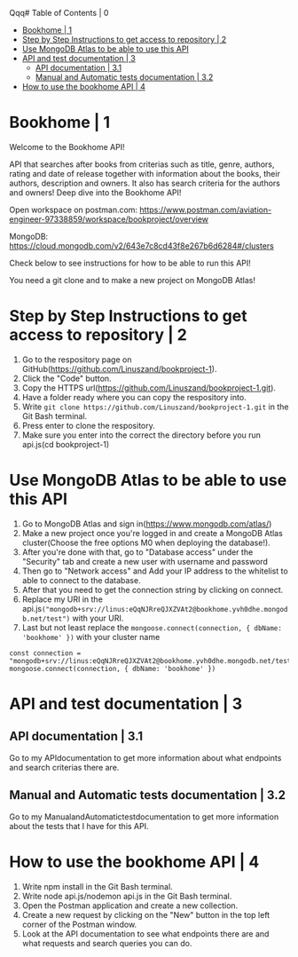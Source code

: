 Qqq# Table of Contents | 0
- [Bookhome | 1](#bookhome--1)
- [Step by Step Instructions to get access to repository | 2](#step-by-step-instructions-to-get-access-to-repository--2)
- [Use MongoDB Atlas to be able to use this API](#use-mongodb-atlas-to-be-able-to-use-this-api)
- [API and test documentation | 3](#api-and-test-documentation--3)
  - [API documentation | 3.1](#api-documentation--31)
  - [Manual and Automatic tests documentation | 3.2](#manual-and-automatic-tests-documentation--32)
- [How to use the bookhome API | 4](#how-to-use-the-bookhome-api--4)

# Bookhome | 1
Welcome to the Bookhome API!

API that searches after books from criterias such as title, genre, authors, rating and date of release together with information about the books, their authors, description and owners. It also has search criteria for the authors and owners! Deep dive into the Bookhome API!

Open workspace on postman.com: https://www.postman.com/aviation-engineer-97338859/workspace/bookproject/overview

MongoDB: https://cloud.mongodb.com/v2/643e7c8cd43f8e267b6d6284#/clusters

Check below to see instructions for how to be able to run this API!

You need a git clone and to make a new project on MongoDB Atlas!

# Step by Step Instructions to get access to repository | 2
1. Go to the respository page on GitHub(https://github.com/Linuszand/bookproject-1).
2. Click the "Code" button.
3. Copy the HTTPS url(https://github.com/Linuszand/bookproject-1.git).
4. Have a folder ready where you can copy the respository into.
5. Write `git clone https://github.com/Linuszand/bookproject-1.git` in the Git Bash terminal.
6. Press enter to clone the respository.
7. Make sure you enter into the correct the directory before you run api.js(cd bookproject-1)

# Use MongoDB Atlas to be able to use this API
1. Go to MongoDB Atlas and sign in(https://www.mongodb.com/atlas/)
2. Make a new project once you're logged in and create a MongoDB Atlas cluster(Choose the free options M0 when deploying the database!).
3. After you're done with that, go to "Database access" under the "Security" tab and create a new user with username and password 
4. Then go to "Network access" and Add your IP address to the whitelist to able to connect to the database.
5. After that you need to get the connection string by clicking on connect.
6. Replace my URI in the api.js`("mongodb+srv://linus:eQqNJRreQJXZVAt2@bookhome.yvh0dhe.mongodb.net/test")` with your URI.
7. Last but not least replace the `mongoose.connect(connection, { dbName: 'bookhome' })` with your cluster name

```
const connection = "mongodb+srv://linus:eQqNJRreQJXZVAt2@bookhome.yvh0dhe.mongodb.net/test"
mongoose.connect(connection, { dbName: 'bookhome' })
```

# API and test documentation | 3
## API documentation | 3.1
Go to my APIdocumentation to get more information about what endpoints and search criterias there are.
## Manual and Automatic tests documentation | 3.2
Go to my ManualandAutomatictestdocumentation to get more information about the tests that I have for this API.

# How to use the bookhome API | 4
1. Write npm install in the Git Bash terminal.
3. Write node api.js/nodemon api.js in the Git Bash terminal.
2. Open the Postman application and create a new collection.
3. Create a new request by clicking on the "New" button in the top left corner of the Postman window.
4. Look at the API documentation to see what endpoints there are and what requests and search queries you can do.
